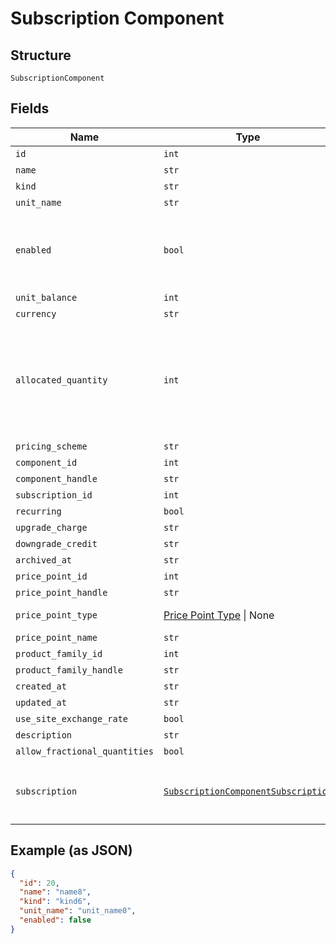 
# Subscription Component

## Structure

`SubscriptionComponent`

## Fields

| Name | Type | Tags | Description |
|  --- | --- | --- | --- |
| `id` | `int` | Optional | - |
| `name` | `str` | Optional | - |
| `kind` | `str` | Optional | - |
| `unit_name` | `str` | Optional | - |
| `enabled` | `bool` | Optional | (for on/off components) indicates if the component is enabled for the subscription |
| `unit_balance` | `int` | Optional | - |
| `currency` | `str` | Optional | - |
| `allocated_quantity` | `int` | Optional | For Quantity-based components: The current allocation for the component on the given subscription. For On/Off components: Use 1 for on. Use 0 for off. |
| `pricing_scheme` | `str` | Optional | - |
| `component_id` | `int` | Optional | - |
| `component_handle` | `str` | Optional | - |
| `subscription_id` | `int` | Optional | - |
| `recurring` | `bool` | Optional | - |
| `upgrade_charge` | `str` | Optional | - |
| `downgrade_credit` | `str` | Optional | - |
| `archived_at` | `str` | Optional | - |
| `price_point_id` | `int` | Optional | - |
| `price_point_handle` | `str` | Optional | - |
| `price_point_type` | [Price Point Type](../../doc/models/price-point-type-enum.md) \| None | Optional | This is a container for one-of cases. |
| `price_point_name` | `str` | Optional | - |
| `product_family_id` | `int` | Optional | - |
| `product_family_handle` | `str` | Optional | - |
| `created_at` | `str` | Optional | - |
| `updated_at` | `str` | Optional | - |
| `use_site_exchange_rate` | `bool` | Optional | - |
| `description` | `str` | Optional | - |
| `allow_fractional_quantities` | `bool` | Optional | - |
| `subscription` | [`SubscriptionComponentSubscription`](../../doc/models/subscription-component-subscription.md) | Optional | An optional object, will be returned if provided `include=subscription` query param. |

## Example (as JSON)

```json
{
  "id": 20,
  "name": "name8",
  "kind": "kind6",
  "unit_name": "unit_name0",
  "enabled": false
}
```

